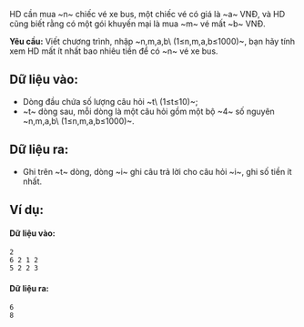 HD cần mua ~n~ chiếc vé xe bus, một chiếc vé có giá là ~a~ VNĐ, và HD cũng biết rằng có một gói khuyến mại là mua ~m~ vé mất ~b~ VNĐ.

**Yêu cầu:** Viết chương trình, nhập ~n,m,a,b\ (1≤n,m,a,b≤1000)~, bạn hãy tính xem HD mất ít nhất bao nhiêu tiền để có ~n~ vé xe bus.

## Dữ liệu vào:
- Dòng đầu chứa số lượng câu hỏi ~t\ (1≤t≤10)~;
- ~t~ dòng sau, mỗi dòng là một câu hỏi gồm một bộ ~4~ số nguyên ~n,m,a,b\ (1≤n,m,a,b≤1000)~.

## Dữ liệu ra:
- Ghi trên ~t~ dòng, dòng ~i~ ghi câu trả lời cho câu hỏi ~i~, ghi số tiền ít nhất.

## Ví dụ:
#### Dữ liệu vào:
```
2
6 2 1 2
5 2 2 3
```

#### Dữ liệu ra:
```
6
8
```